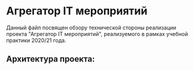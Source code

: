 # Агрегатор IT мероприятий

Данный файл посвящен обзору технической стороны реализации проекта "Агрегатор IT мероприятий", реализуемого в рамках учебной практики 2020/21 года.

## Архитектура проекта:

